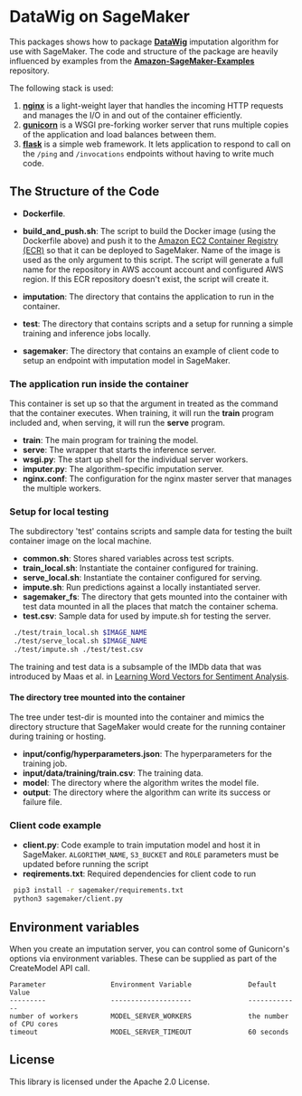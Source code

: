 # DataWig on SageMaker

This packages shows how to package __[DataWig][datawig]__ imputation algorithm for use with SageMaker. The code and structure of the package are heavily influenced by examples from the __[Amazon-SageMaker-Examples][asm]__ repository.

The following stack is used:

1. __[nginx][nginx]__ is a light-weight layer that handles the incoming HTTP requests and manages the I/O in and out of the container efficiently.
2. __[gunicorn][gunicorn]__ is a WSGI pre-forking worker server that runs multiple copies of the application and load balances between them.
3. __[flask][flask]__ is a simple web framework. It lets application to respond to call on the `/ping` and `/invocations` endpoints without having to write much code.

## The Structure of the Code

* __Dockerfile__.

* __build\_and\_push.sh__: The script to build the Docker image (using the Dockerfile above) and push it to the [Amazon EC2 Container Registry (ECR)][ecr] so that it can be deployed to SageMaker. Name of the image is used as the only argument to this script. The script will generate a full name for the repository in AWS account account and configured AWS region. If this ECR repository doesn't exist, the script will create it.

* __imputation__: The directory that contains the application to run in the container.

* __test__: The directory that contains scripts and a setup for running a simple training and inference jobs locally.

* __sagemaker__: The directory that contains an example of client code to setup an endpoint with imputation model in SageMaker.

### The application run inside the container

This container is set up so that the argument in treated as the command that the container executes. When training, it will run the __train__ program included and, when serving, it will run the __serve__ program.

* __train__: The main program for training the model.
* __serve__: The wrapper that starts the inference server. 
* __wsgi.py__: The start up shell for the individual server workers.
* __imputer.py__: The algorithm-specific imputation server. 
* __nginx.conf__: The configuration for the nginx master server that manages the multiple workers.

### Setup for local testing

The subdirectory 'test' contains scripts and sample data for testing the built container image on the local machine. 

* __common.sh__: Stores shared variables across test scripts.
* __train_local.sh__: Instantiate the container configured for training.
* __serve_local.sh__: Instantiate the container configured for serving.
* __impute.sh__: Run predictions against a locally instantiated server.
* __sagemaker_fs__: The directory that gets mounted into the container with test data mounted in all the places that match the container schema.
* __test.csv__: Sample data for used by impute.sh for testing the server.

```bash
 ./test/train_local.sh $IMAGE_NAME 
 ./test/serve_local.sh $IMAGE_NAME 
 ./test/impute.sh ./test/test.csv
```

The training and test data is a subsample of the IMDb data that was introduced by Maas et al. in [Learning Word Vectors for Sentiment Analysis][imdb].

#### The directory tree mounted into the container

The tree under test-dir is mounted into the container and mimics the directory structure that SageMaker would create for the running container during training or hosting.

* __input/config/hyperparameters.json__: The hyperparameters for the training job.
* __input/data/training/train.csv__: The training data.
* __model__: The directory where the algorithm writes the model file.
* __output__: The directory where the algorithm can write its success or failure file.

### Client code example 

* __client.py__:  Code example to train imputation model and host it in SageMaker. `ALGORITHM_NAME`, `S3_BUCKET` and `ROLE` parameters must be updated before running the script 
* __reqirements.txt__: Required dependencies for client code to run

```bash
 pip3 install -r sagemaker/requirements.txt
 python3 sagemaker/client.py
```

## Environment variables

When you create an imputation server, you can control some of Gunicorn's options via environment variables. These
can be supplied as part of the CreateModel API call.

    Parameter                Environment Variable              Default Value
    ---------                --------------------              -------------
    number of workers        MODEL_SERVER_WORKERS              the number of CPU cores
    timeout                  MODEL_SERVER_TIMEOUT              60 seconds


## License

This library is licensed under the Apache 2.0 License. 


[ecr]: https://aws.amazon.com/ecr/ "ECR Home Page"
[nginx]: http://nginx.org/
[gunicorn]: http://gunicorn.org/
[flask]: http://flask.pocoo.org/
[datawig]: https://github.com/awslabs/datawig
[asm]: https://github.com/awslabs/amazon-sagemaker-examples/tree/master/advanced_functionality
[imdb]: https://dl.acm.org/citation.cfm?id=2002491